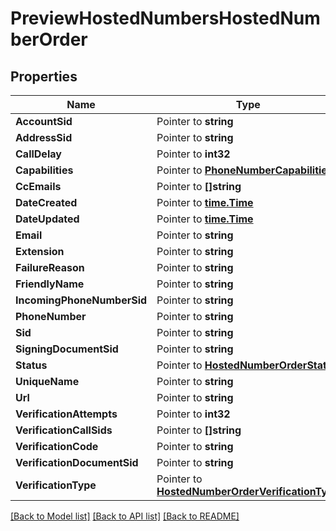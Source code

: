 # PreviewHostedNumbersHostedNumberOrder

## Properties
Name | Type | Notes
------------ | ------------- | -------------
**AccountSid** | Pointer to **string** | 
**AddressSid** | Pointer to **string** | 
**CallDelay** | Pointer to **int32** | 
**Capabilities** | Pointer to [**PhoneNumberCapabilities**](phone_number_capabilities.md) | 
**CcEmails** | Pointer to **[]string** | 
**DateCreated** | Pointer to [**time.Time**](time.Time.md) | 
**DateUpdated** | Pointer to [**time.Time**](time.Time.md) | 
**Email** | Pointer to **string** | 
**Extension** | Pointer to **string** | 
**FailureReason** | Pointer to **string** | 
**FriendlyName** | Pointer to **string** | 
**IncomingPhoneNumberSid** | Pointer to **string** | 
**PhoneNumber** | Pointer to **string** | 
**Sid** | Pointer to **string** | 
**SigningDocumentSid** | Pointer to **string** | 
**Status** | Pointer to [**HostedNumberOrderStatus**](hosted_number_order_status.md) | 
**UniqueName** | Pointer to **string** | 
**Url** | Pointer to **string** | 
**VerificationAttempts** | Pointer to **int32** | 
**VerificationCallSids** | Pointer to **[]string** | 
**VerificationCode** | Pointer to **string** | 
**VerificationDocumentSid** | Pointer to **string** | 
**VerificationType** | Pointer to [**HostedNumberOrderVerificationType**](hosted_number_order_verification_type.md) | 

[[Back to Model list]](../README.md#documentation-for-models) [[Back to API list]](../README.md#documentation-for-api-endpoints) [[Back to README]](../README.md)


